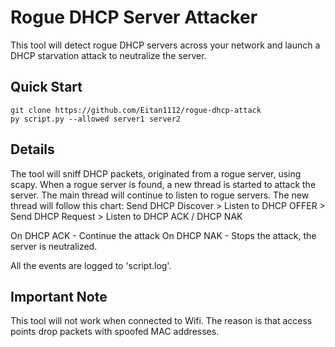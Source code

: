 # Rogue DHCP Server Attacker

This tool will detect rogue DHCP servers across your network and launch a DHCP starvation attack to neutralize the server.

## Quick Start

```
git clone https://github.com/Eitan1112/rogue-dhcp-attack
py script.py --allowed server1 server2
```

## Details
The tool will sniff DHCP packets, originated from a rogue server, using scapy. When a rogue server is found, a new thread is started to attack the server. The main thread will continue to listen to rogue servers. 
The new thread will follow this chart:
Send DHCP Discover > Listen to DHCP OFFER > Send DHCP Request > Listen to DHCP ACK / DHCP NAK

On DHCP ACK - Continue the attack
On DHCP NAK - Stops the attack, the server is neutralized.

All the events are logged to 'script.log'.

## Important Note
This tool will not work when connected to Wifi. The reason is that access points drop packets with spoofed MAC addresses.